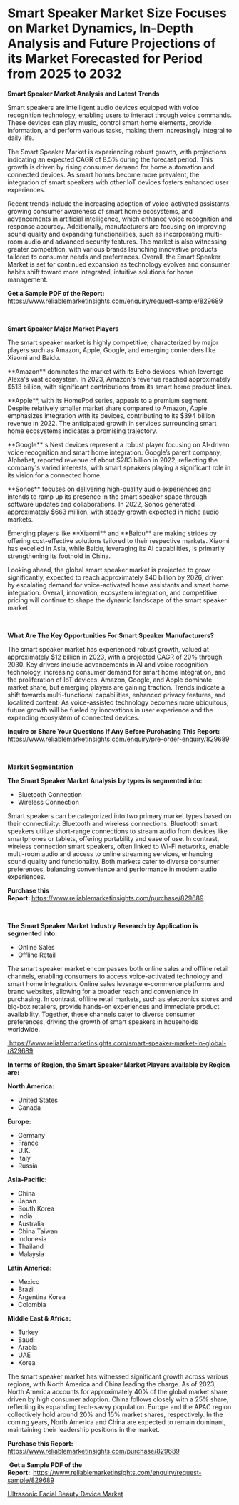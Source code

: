 <p><h1>Smart Speaker Market Size Focuses on Market Dynamics, In-Depth Analysis and Future Projections of its Market Forecasted for Period from 2025 to 2032</h1></p><p><strong>Smart Speaker Market Analysis and Latest Trends</strong></p>
<p><p>Smart speakers are intelligent audio devices equipped with voice recognition technology, enabling users to interact through voice commands. These devices can play music, control smart home elements, provide information, and perform various tasks, making them increasingly integral to daily life.</p><p>The Smart Speaker Market is experiencing robust growth, with projections indicating an expected CAGR of 8.5% during the forecast period. This growth is driven by rising consumer demand for home automation and connected devices. As smart homes become more prevalent, the integration of smart speakers with other IoT devices fosters enhanced user experiences.</p><p>Recent trends include the increasing adoption of voice-activated assistants, growing consumer awareness of smart home ecosystems, and advancements in artificial intelligence, which enhance voice recognition and response accuracy. Additionally, manufacturers are focusing on improving sound quality and expanding functionalities, such as incorporating multi-room audio and advanced security features. The market is also witnessing greater competition, with various brands launching innovative products tailored to consumer needs and preferences. Overall, the Smart Speaker Market is set for continued expansion as technology evolves and consumer habits shift toward more integrated, intuitive solutions for home management.</p></p>
<p><strong>Get a Sample PDF of the Report:&nbsp;</strong> <a href="https://www.reliablemarketinsights.com/enquiry/request-sample/829689?utm_campaign=2888&utm_medium=2&utm_source=Github&utm_content=ia&utm_term=04042025&utm_id=smart-speaker">https://www.reliablemarketinsights.com/enquiry/request-sample/829689</a></p>
<p>&nbsp;</p>
<p><strong>Smart Speaker Major Market Players</strong></p>
<p><p>The smart speaker market is highly competitive, characterized by major players such as Amazon, Apple, Google, and emerging contenders like Xiaomi and Baidu. </p><p>**Amazon** dominates the market with its Echo devices, which leverage Alexa's vast ecosystem. In 2023, Amazon's revenue reached approximately $513 billion, with significant contributions from its smart home product lines.</p><p>**Apple**, with its HomePod series, appeals to a premium segment. Despite relatively smaller market share compared to Amazon, Apple emphasizes integration with its devices, contributing to its $394 billion revenue in 2022. The anticipated growth in services surrounding smart home ecosystems indicates a promising trajectory.</p><p>**Google**'s Nest devices represent a robust player focusing on AI-driven voice recognition and smart home integration. Google’s parent company, Alphabet, reported revenue of about $283 billion in 2022, reflecting the company's varied interests, with smart speakers playing a significant role in its vision for a connected home.</p><p>**Sonos** focuses on delivering high-quality audio experiences and intends to ramp up its presence in the smart speaker space through software updates and collaborations. In 2022, Sonos generated approximately $663 million, with steady growth expected in niche audio markets.</p><p>Emerging players like **Xiaomi** and **Baidu** are making strides by offering cost-effective solutions tailored to their respective markets. Xiaomi has excelled in Asia, while Baidu, leveraging its AI capabilities, is primarily strengthening its foothold in China.</p><p>Looking ahead, the global smart speaker market is projected to grow significantly, expected to reach approximately $40 billion by 2026, driven by escalating demand for voice-activated home assistants and smart home integration. Overall, innovation, ecosystem integration, and competitive pricing will continue to shape the dynamic landscape of the smart speaker market.</p></p>
<p>&nbsp;</p>
<p><strong>What Are The Key Opportunities For Smart Speaker Manufacturers?</strong></p>
<p><p>The smart speaker market has experienced robust growth, valued at approximately $12 billion in 2023, with a projected CAGR of 20% through 2030. Key drivers include advancements in AI and voice recognition technology, increasing consumer demand for smart home integration, and the proliferation of IoT devices. Amazon, Google, and Apple dominate market share, but emerging players are gaining traction. Trends indicate a shift towards multi-functional capabilities, enhanced privacy features, and localized content. As voice-assisted technology becomes more ubiquitous, future growth will be fueled by innovations in user experience and the expanding ecosystem of connected devices.</p></p>
<p><strong>Inquire or Share Your Questions If Any Before Purchasing This Report:</strong> <a href="https://www.reliablemarketinsights.com/enquiry/pre-order-enquiry/829689?utm_campaign=2888&utm_medium=2&utm_source=Github&utm_content=ia&utm_term=04042025&utm_id=smart-speaker">https://www.reliablemarketinsights.com/enquiry/pre-order-enquiry/829689</a></p>
<p>&nbsp;</p>
<p><strong>Market Segmentation</strong></p>
<p><strong>The Smart Speaker Market Analysis by types is segmented into:</strong></p>
<p><ul><li>Bluetooth Connection</li><li>Wireless Connection</li></ul></p>
<p><p>Smart speakers can be categorized into two primary market types based on their connectivity: Bluetooth and wireless connections. Bluetooth smart speakers utilize short-range connections to stream audio from devices like smartphones or tablets, offering portability and ease of use. In contrast, wireless connection smart speakers, often linked to Wi-Fi networks, enable multi-room audio and access to online streaming services, enhancing sound quality and functionality. Both markets cater to diverse consumer preferences, balancing convenience and performance in modern audio experiences.</p></p>
<p><strong>Purchase this Report:&nbsp;</strong><a href="https://www.reliablemarketinsights.com/purchase/829689?utm_campaign=2888&utm_medium=2&utm_source=Github&utm_content=ia&utm_term=04042025&utm_id=smart-speaker">https://www.reliablemarketinsights.com/purchase/829689</a></p>
<p>&nbsp;</p>
<p><strong>The Smart Speaker Market Industry Research by Application is segmented into:</strong></p>
<p><ul><li>Online Sales</li><li>Offline Retail</li></ul></p>
<p><p>The smart speaker market encompasses both online sales and offline retail channels, enabling consumers to access voice-activated technology and smart home integration. Online sales leverage e-commerce platforms and brand websites, allowing for a broader reach and convenience in purchasing. In contrast, offline retail markets, such as electronics stores and big-box retailers, provide hands-on experiences and immediate product availability. Together, these channels cater to diverse consumer preferences, driving the growth of smart speakers in households worldwide.</p></p>
<p><a href="https://www.reliablemarketinsights.com/smart-speaker-market-in-global-r829689?utm_campaign=2888&utm_medium=2&utm_source=Github&utm_content=ia&utm_term=04042025&utm_id=smart-speaker">&nbsp;https://www.reliablemarketinsights.com/smart-speaker-market-in-global-r829689</a></p>
<p><strong>In terms of Region, the Smart Speaker Market Players available by Region are:</strong></p>
<p>
    <p> <strong> North America: </strong>
        <ul>
            <li>United States</li>
            <li>Canada</li>
        </ul>
        </p> 
    <p> <strong> Europe: </strong>
        <ul>
            <li>Germany</li>
            <li>France</li>
            <li>U.K.</li>
            <li>Italy</li>
            <li>Russia</li>
        </ul>
        </p> 
    <p> <strong> Asia-Pacific: </strong>
        <ul>
            <li>China</li>
            <li>Japan</li>
            <li>South Korea</li>
            <li>India</li>
            <li>Australia</li>
            <li>China Taiwan</li>
            <li>Indonesia</li>
            <li>Thailand</li>
            <li>Malaysia</li>
        </ul>
        </p> 
    <p> <strong> Latin America: </strong>
        <ul>
            <li>Mexico</li>
            <li>Brazil</li>
            <li>Argentina Korea</li>
            <li>Colombia</li>
        </ul>
        </p> 
    <p> <strong> Middle East & Africa: </strong>
        <ul>
            <li>Turkey</li>
            <li>Saudi</li>
            <li>Arabia</li>
            <li>UAE</li>
            <li>Korea</li>
        </ul>
    </p>
    </p>
<p><p>The smart speaker market has witnessed significant growth across various regions, with North America and China leading the charge. As of 2023, North America accounts for approximately 40% of the global market share, driven by high consumer adoption. China follows closely with a 25% share, reflecting its expanding tech-savvy population. Europe and the APAC region collectively hold around 20% and 15% market shares, respectively. In the coming years, North America and China are expected to remain dominant, maintaining their leadership positions in the market.</p></p>
<p><strong>Purchase this Report: </strong><a href="https://www.reliablemarketinsights.com/purchase/829689?utm_campaign=2888&utm_medium=2&utm_source=Github&utm_content=ia&utm_term=04042025&utm_id=smart-speaker">https://www.reliablemarketinsights.com/purchase/829689</a></p>
<p>&nbsp;<strong>Get a Sample PDF of the Report:&nbsp;&nbsp;</strong><a href="https://www.reliablemarketinsights.com/enquiry/request-sample/829689?utm_campaign=2888&utm_medium=2&utm_source=Github&utm_content=ia&utm_term=04042025&utm_id=smart-speaker">https://www.reliablemarketinsights.com/enquiry/request-sample/829689</a></p>
<p><strong></strong></p>
<p><p><a href="https://github.com/popupioo/Market-Research-Report-List-1/blob/main/ultrasonic-facial-beauty-device-market.md?utm_campaign=2888&utm_medium=2&utm_source=Github&utm_content=ia&utm_term=04042025&utm_id=smart-speaker">Ultrasonic Facial Beauty Device Market</a></p></p>